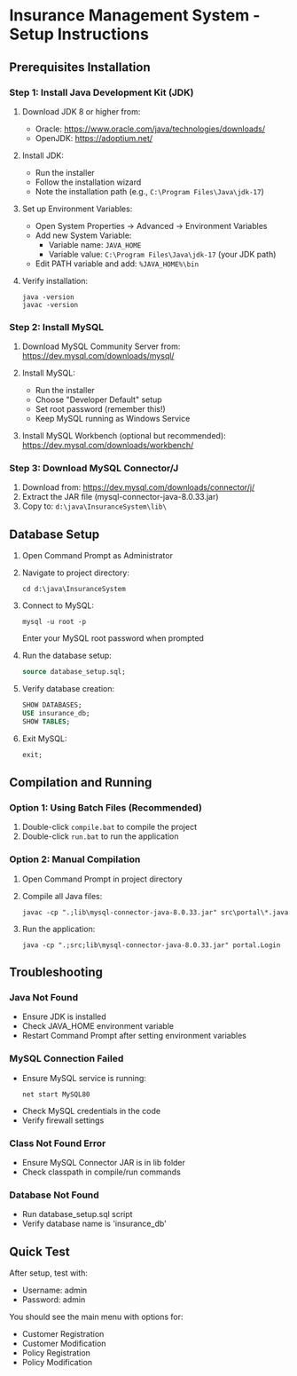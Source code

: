 # Insurance Management System - Setup Instructions

## Prerequisites Installation

### Step 1: Install Java Development Kit (JDK)

1. Download JDK 8 or higher from:
   - Oracle: https://www.oracle.com/java/technologies/downloads/
   - OpenJDK: https://adoptium.net/

2. Install JDK:
   - Run the installer
   - Follow the installation wizard
   - Note the installation path (e.g., `C:\Program Files\Java\jdk-17`)

3. Set up Environment Variables:
   - Open System Properties → Advanced → Environment Variables
   - Add new System Variable:
     - Variable name: `JAVA_HOME`
     - Variable value: `C:\Program Files\Java\jdk-17` (your JDK path)
   - Edit PATH variable and add: `%JAVA_HOME%\bin`

4. Verify installation:
   ```
   java -version
   javac -version
   ```

### Step 2: Install MySQL

1. Download MySQL Community Server from:
   https://dev.mysql.com/downloads/mysql/

2. Install MySQL:
   - Run the installer
   - Choose "Developer Default" setup
   - Set root password (remember this!)
   - Keep MySQL running as Windows Service

3. Install MySQL Workbench (optional but recommended):
   https://dev.mysql.com/downloads/workbench/

### Step 3: Download MySQL Connector/J

1. Download from: https://dev.mysql.com/downloads/connector/j/
2. Extract the JAR file (mysql-connector-java-8.0.33.jar)
3. Copy to: `d:\java\InsuranceSystem\lib\`

## Database Setup

1. Open Command Prompt as Administrator
2. Navigate to project directory:
   ```
   cd d:\java\InsuranceSystem
   ```

3. Connect to MySQL:
   ```
   mysql -u root -p
   ```
   Enter your MySQL root password when prompted

4. Run the database setup:
   ```sql
   source database_setup.sql;
   ```

5. Verify database creation:
   ```sql
   SHOW DATABASES;
   USE insurance_db;
   SHOW TABLES;
   ```

6. Exit MySQL:
   ```sql
   exit;
   ```

## Compilation and Running

### Option 1: Using Batch Files (Recommended)

1. Double-click `compile.bat` to compile the project
2. Double-click `run.bat` to run the application

### Option 2: Manual Compilation

1. Open Command Prompt in project directory
2. Compile all Java files:
   ```
   javac -cp ".;lib\mysql-connector-java-8.0.33.jar" src\portal\*.java
   ```

3. Run the application:
   ```
   java -cp ".;src;lib\mysql-connector-java-8.0.33.jar" portal.Login
   ```

## Troubleshooting

### Java Not Found
- Ensure JDK is installed
- Check JAVA_HOME environment variable
- Restart Command Prompt after setting environment variables

### MySQL Connection Failed
- Ensure MySQL service is running:
  ```
  net start MySQL80
  ```
- Check MySQL credentials in the code
- Verify firewall settings

### Class Not Found Error
- Ensure MySQL Connector JAR is in lib folder
- Check classpath in compile/run commands

### Database Not Found
- Run database_setup.sql script
- Verify database name is 'insurance_db'

## Quick Test

After setup, test with:
- Username: admin
- Password: admin

You should see the main menu with options for:
- Customer Registration
- Customer Modification
- Policy Registration
- Policy Modification
